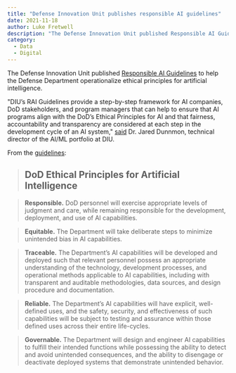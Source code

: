 ```yaml
---
title: "Defense Innovation Unit publishes responsible AI guidelines"
date: 2021-11-18
author: Luke Fretwell
description: "The Defense Innovation Unit published Responsible AI Guidelines to help the Defense Department operationalize ethical principles for artificial intelligence."
category:
  - Data
  - Digital
---
```


The Defense Innovation Unit published [Responsible AI Guidelines](https://www.diu.mil/responsible-ai-guidelines) to help the Defense Department operationalize ethical principles for artificial intelligence.

"DIU’s RAI Guidelines provide a step-by-step framework for AI companies, DoD stakeholders, and program managers that can help to ensure that AI programs align with the DoD’s Ethical Principles for AI and that fairness, accountability and transparency are considered at each step in the development cycle of an AI system," [said](https://www.diu.mil/latest/diu-operationalizes-responsible-ai-guidelines-in-practice) Dr. Jared Dunnmon, technical director of the AI/ML portfolio at DIU.

From the [guidelines](https://assets.ctfassets.net/3nanhbfkr0pc/acoo1Fj5uungnGNPJ3QWy/6ec382b3b5a20ec7de6defdb33b04dcd/2021_RAI_Report.pdf):

> ## DoD Ethical Principles for Artificial Intelligence

> **Responsible.** DoD personnel will exercise appropriate levels of judgment and care, while remaining responsible for the development, deployment, and use of AI capabilities.

> **Equitable.** The Department will take deliberate steps to minimize unintended bias in AI capabilities.

> **Traceable.** The Department’s AI capabilities will be developed and deployed such that relevant personnel possess an appropriate understanding of the technology, development processes, and operational methods applicable to AI capabilities, including with transparent and auditable methodologies, data  sources, and design procedure and documentation.

> **Reliable.** The Department’s AI capabilities will have explicit, well-defined uses, and the safety, security, and effectiveness of such capabilities will be subject to testing and assurance within those defined uses across their entire life-cycles.

> **Governable.** The Department will design and engineer AI capabilities to  fulfill their intended functions while possessing the ability to detect and avoid unintended consequences, and the ability to disengage or deactivate deployed systems that demonstrate unintended behavior.
